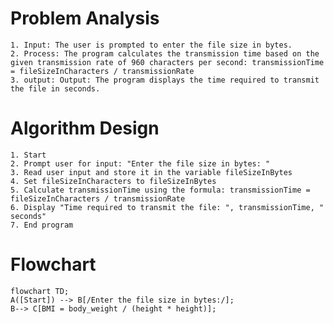 # Problem Analysis
    1. Input: The user is prompted to enter the file size in bytes.
    2. Process: The program calculates the transmission time based on the given transmission rate of 960 characters per second: transmissionTime = fileSizeInCharacters / transmissionRate
    3. output: Output: The program displays the time required to transmit the file in seconds.

# Algorithm Design 
    1. Start
    2. Prompt user for input: "Enter the file size in bytes: " 
    3. Read user input and store it in the variable fileSizeInBytes
    4. Set fileSizeInCharacters to fileSizeInBytes
    5. Calculate transmissionTime using the formula: transmissionTime = fileSizeInCharacters / transmissionRate
    6. Display "Time required to transmit the file: ", transmissionTime, " seconds"
    7. End program
# Flowchart
```mermaid
flowchart TD;
A([Start]) --> B[/Enter the file size in bytes:/];
B--> C[BMI = body_weight / (height * height)];
